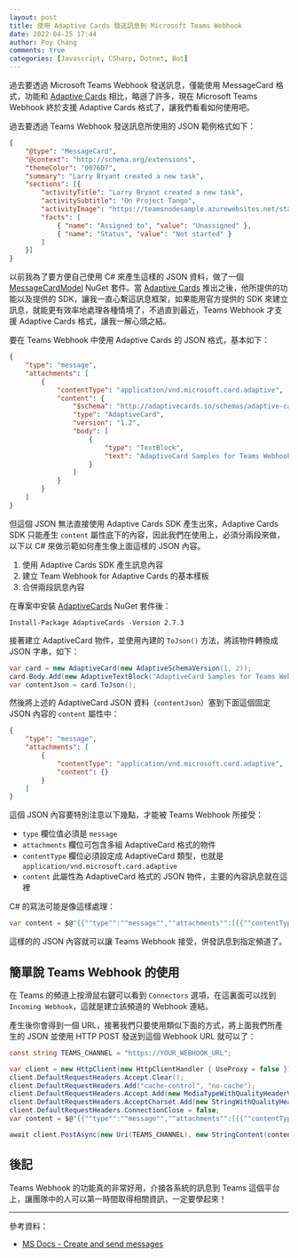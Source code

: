 ```yaml
---
layout: post
title: 使用 Adaptive Cards 發送訊息到 Microsoft Teams Webhook
date: 2022-04-25 17:44
author: Poy Chang
comments: true
categories: [Javascript, CSharp, Dotnet, Bot]
---
```


過去要透過 Microsoft Teams Webhook 發送訊息，僅能使用 MessageCard 格式，功能和 [Adaptive Cards](https://adaptivecards.io/) 相比，略遜了許多，現在 Microsoft Teams Webhook 終於支援 Adaptive Cards 格式了，讓我們看看如何使用吧。

過去要透過 Teams Webhook 發送訊息所使用的 JSON 範例格式如下：

```json
{
    "@type": "MessageCard",
    "@context": "http://schema.org/extensions",
    "themeColor": "0076D7",
    "summary": "Larry Bryant created a new task",
    "sections": [{
        "activityTitle": "Larry Bryant created a new task",
        "activitySubtitle": "On Project Tango",
        "activityImage": "https://teamsnodesample.azurewebsites.net/static/img/image5.png",
        "facts": [
            { "name": "Assigned to", "value": "Unassigned" },
            { "name": "Status", "value": "Not started" }
        ]
    }]
}
```

以前我為了要方便自己使用 C# 來產生這樣的 JSON 資料，做了一個 [MessageCardModel](https://www.nuget.org/packages/MessageCardModel) NuGet 套件。當 [Adaptive Cards](https://adaptivecards.io/) 推出之後，他所提供的功能以及提供的 SDK，讓我一直心繫這訊息框架，如果能用官方提供的 SDK 來建立訊息，就能更有效率地處理各種情境了，不過直到最近，Teams Webhook 才支援 Adaptive Cards 格式，讓我一解心頭之結。

要在 Teams Webhook 中使用 Adaptive Cards 的 JSON 格式，基本如下：

```json
{
    "type": "message",
    "attachments": [
        {
            "contentType": "application/vnd.microsoft.card.adaptive",
            "content": {
                "$schema": "http://adaptivecards.io/schemas/adaptive-card.json",
                "type": "AdaptiveCard",
                "version": "1.2",
                "body": [
                    {
                        "type": "TextBlock",
                        "text": "AdaptiveCard Samples for Teams Webhook",
                    }
                ]
            }
        }
    ]
}
```

但這個 JSON 無法直接使用 Adaptive Cards SDK 產生出來，Adaptive Cards SDK 只能產生 `content` 屬性底下的內容，因此我們在使用上，必須分兩段來做，以下以 C# 來做示範如何產生像上面這樣的 JSON 內容。

1. 使用 Adaptive Cards SDK 產生訊息內容
2. 建立 Team Webhook for Adaptive Cards 的基本樣板
3. 合併兩段訊息內容

在專案中安裝 [AdaptiveCards](https://www.nuget.org/packages/AdaptiveCards/) NuGet 套件後：

```
Install-Package AdaptiveCards -Version 2.7.3
```

接著建立 AdaptiveCard 物件，並使用內建的 `ToJson()` 方法，將該物件轉換成 JSON 字串，如下：

```csharp
var card = new AdaptiveCard(new AdaptiveSchemaVersion(1, 2));
card.Body.Add(new AdaptiveTextBlock("AdaptiveCard Samples for Teams Webhook"));
var contentJson = card.ToJson();
```

然後將上述的 AdaptiveCard JSON 資料（`contentJson`）塞到下面這個固定 JSON 內容的 `content` 屬性中：

```json
{
    "type": "message",
    "attachments": [
        {
            "contentType": "application/vnd.microsoft.card.adaptive",
            "content": {}
        }
    ]
}
```

這個 JSON 內容要特別注意以下幾點，才能被 Teams Webhook 所接受：

- `type` 欄位值必須是 `message`
- `attachments` 欄位可包含多組 AdaptiveCard 格式的物件
- `contentType` 欄位必須設定成 AdaptiveCard 類型，也就是 `application/vnd.microsoft.card.adaptive`
- `content` 此屬性為 AdaptiveCard 格式的 JSON 物件，主要的內容訊息就在這裡

C# 的寫法可能是像這樣處理：

```csharp
var content = $@"{{""type"":""message"",""attachments"":[{{""contentType"":""application/vnd.microsoft.card.adaptive"",""contentUrl"":null,""content"":{contentJson}}}]}}";
```

這樣的的 JSON 內容就可以讓 Teams Webhook 接受，併發訊息到指定頻道了。

## 簡單說 Teams Webhook 的使用

在 Teams 的頻道上按滑鼠右鍵可以看到 `Connectors` 選項，在這裏面可以找到 `Incoming Webhook`，這就是建立該頻道的 Webhook 連結。

產生後你會得到一個 URL，接著我們只要使用類似下面的方式，將上面我們所產生的 JSON 並使用 HTTP POST 發送到這個 Webhook URL 就可以了：

```csharp
const string TEAMS_CHANNEL = "https://YOUR_WEBHOOK_URL";

var client = new HttpClient(new HttpClientHandler { UseProxy = false });
client.DefaultRequestHeaders.Accept.Clear();
client.DefaultRequestHeaders.Add("cache-control", "no-cache");
client.DefaultRequestHeaders.Accept.Add(new MediaTypeWithQualityHeaderValue("application/json"));
client.DefaultRequestHeaders.AcceptCharset.Add(new StringWithQualityHeaderValue("utf-8"));
client.DefaultRequestHeaders.ConnectionClose = false;
var content = $@"{{""type"":""message"",""attachments"":[{{""contentType"":""application/vnd.microsoft.card.adaptive"",""contentUrl"":null,""content"":{contentJson}}}]}}";

await client.PostAsync(new Uri(TEAMS_CHANNEL), new StringContent(content, Encoding.UTF8, "application/json"));
```

## 後記

Teams Webhook 的功能真的非常好用，介接各系統的訊息到 Teams 這個平台上，讓團隊中的人可以第一時間取得相關資訊，一定要學起來！

----------

參考資料：

* [MS Docs - Create and send messages](https://docs.microsoft.com/en-us/microsoftteams/platform/webhooks-and-connectors/how-to/connectors-using?tabs=cURL#send-adaptive-cards-using-an-incoming-webhook?WT.mc_id=DT-MVP-5003022)
